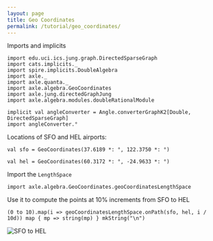 ```yaml
---
layout: page
title: Geo Coordinates
permalink: /tutorial/geo_coordinates/
---
```


Imports and implicits

```tut:silent
import edu.uci.ics.jung.graph.DirectedSparseGraph
import cats.implicits._
import spire.implicits.DoubleAlgebra
import axle._
import axle.quanta._
import axle.algebra.GeoCoordinates
import axle.jung.directedGraphJung
import axle.algebra.modules.doubleRationalModule

implicit val angleConverter = Angle.converterGraphK2[Double, DirectedSparseGraph]
import angleConverter.°
```

Locations of SFO and HEL airports:

```tut:book
val sfo = GeoCoordinates(37.6189 *: °, 122.3750 *: °)

val hel = GeoCoordinates(60.3172 *: °, -24.9633 *: °)
```

Import the `LengthSpace`

```tut:book
import axle.algebra.GeoCoordinates.geoCoordinatesLengthSpace
```

Use it to compute the points at 10% increments from SFO to HEL

```tut:book
(0 to 10).map(i => geoCoordinatesLengthSpace.onPath(sfo, hel, i / 10d)) map { mp => string(mp) } mkString("\n")
```

![SFO to HEL](/tutorial/images/sfo_hel.png)

